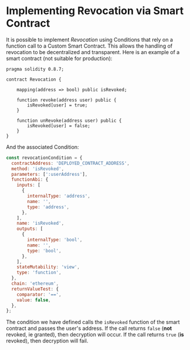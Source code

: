 # Implementing Revocation via Smart Contract

It is possible to implement _Revocation_ using Conditions that rely on a function call to a Custom Smart Contract. This allows the handling of revocation to be decentralized and transparent. Here is an example of a smart contract (not suitable for production):

```solidity
pragma solidity 0.8.7;

contract Revocation {

    mapping(address => bool) public isRevoked;

    function revoke(address user) public {
        isRevoked[user] = true;
    }

    function unRevoke(address user) public {
        isRevoked[user] = false;
    }
}
```

And the associated Condition:

```javascript
const revocationCondition = {
  contractAddress: 'DEPLOYED_CONTRACT_ADDRESS',
  method: 'isRevoked',
  parameters: [':userAddress'],
  functionAbi: {
    inputs: [
      {
        internalType: 'address',
        name: '',
        type: 'address',
      },
    ],
    name: 'isRevoked',
    outputs: [
      {
        internalType: 'bool',
        name: '',
        type: 'bool',
      },
    ],
    stateMutability: 'view',
    type: 'function',
  },
  chain: 'ethereum',
  returnValueTest: {
    comparator: '==',
    value: false,
  },
};
```

The condition we have defined calls the `isRevoked` function of the smart contract and passes the user's address. If the call returns `false` (**not** revoked, ie granted), then decryption will occur. If the call returns `true` (**is** revoked), then decryption will fail.

